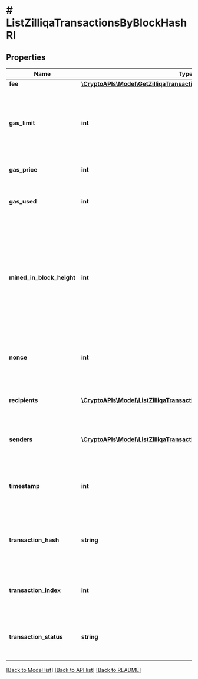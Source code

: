 # # ListZilliqaTransactionsByBlockHashRI

## Properties

Name | Type | Description | Notes
------------ | ------------- | ------------- | -------------
**fee** | [**\CryptoAPIs\Model\GetZilliqaTransactionDetailsByTransactionIDRIFee**](GetZilliqaTransactionDetailsByTransactionIDRIFee.md) |  |
**gas_limit** | **int** | Represents the maximum amount of gas allowed in the block in order to determine how many transactions it can fit. |
**gas_price** | **int** | Defines the price of the gas. |
**gas_used** | **int** | Defines how much of the gas for the block has been used. |
**mined_in_block_height** | **int** | Represents the number of blocks in the blockchain preceding this specific block. Block numbers have no gaps. A blockchain usually starts with block 0 called the \&quot;Genesis block\&quot;. |
**nonce** | **int** | Represents a random value that can be adjusted to satisfy the Proof of Work. |
**recipients** | [**\CryptoAPIs\Model\ListZilliqaTransactionsByAddressRIRecipientsInner[]**](ListZilliqaTransactionsByAddressRIRecipientsInner.md) | Defines an object array of the transaction recipients. |
**senders** | [**\CryptoAPIs\Model\ListZilliqaTransactionsByAddressRISendersInner[]**](ListZilliqaTransactionsByAddressRISendersInner.md) | Represents an object of addresses that provide the funds. |
**timestamp** | **int** | Defines the exact date/time when this block was mined in Unix Timestamp. |
**transaction_hash** | **string** | Represents the hash of the transaction, which is its unique identifier. |
**transaction_index** | **int** | Defines the numeric representation of the transaction index. |
**transaction_status** | **string** | Defines the status of the transaction, whether it is e.g. pending or complete. |

[[Back to Model list]](../../README.md#models) [[Back to API list]](../../README.md#endpoints) [[Back to README]](../../README.md)
